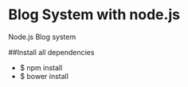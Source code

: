 Blog System with node.js
========================

Node.js Blog system

##Install all dependencies

- $ npm install
- $ bower install

